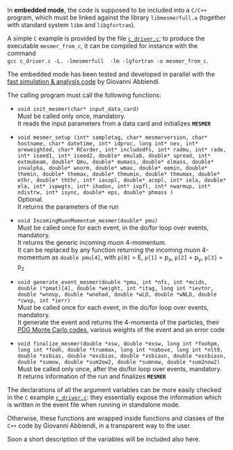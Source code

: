 In **embedded mode**, the code is supposed to be included into a `C/C++` program, which must be linked against the library `libmesmerfull.a` (together with standard system `libm` and `libgfortran`).

A simple `C` example is provided by the file [`c_driver.c`](c_driver.c); to produce the executable `mesmer_from_c`, it can be compiled for instance with the command  
`gcc c_driver.c -L. -lmesmerfull  -lm -lgfortran -o mesmer_from_c`.

The embedded mode has been tested and developed in parallel with the [fast simulation & analysis code](https://gitlab.cern.ch/muesli/nlo-mc/mue/-/tree/master/) by Giovanni Abbiendi.

The calling program must call the following functions:

* `void init_mesmer(char* input_data_card)`  
Must be called only once, mandatory.  
It reads the input parameters from a data card and initializes **`MESMER`**

* `void mesmer_setup
    (int* sampletag,
     char* mesmerversion,
     char* hostname,
     char* datetime,
     int* idproc,
     long int* nev,
     int* areweighted,
     char* RCorder,
     int* includedfs,
     int* radmu,
     int* rade,
     int* iseed1,
     int* iseed2,
     double* emulab,
     double* spread,
     int* extmubeam,
     double* Qmu,
     double* mumass,
     double* elmass,
     double* invalpha,
     double* wnorm,
     double* wmax,
     double* eemin,
     double* themin,
     double* themax,
     double* thmumin,
     double* thmumax,
     double* ethr,
     double* ththr,
     int* iacopl,
     double* acopl,
     int* iela,
     double* ela,
     int* ivpwgts,
     int* ihadon,
     int* ivpfl,
     int* nwarmup,
     int* ndistrw,
     int* isync,
     double* eps,
     double* phmass
     )`  
     Optional.  
     It returns the parameters of the run

* `void IncomingMuonMomentum_mesmer(double* pmu)`  
Must be called once for each event, in the do/for loop over events, mandatory.  
It returns the generic incoming muon 4-momentum.  
It can be replaced by any function returning the incoming muon 4-momentum as `double pmu[4]`, with `p[0]` = E, `p[1]` = p<sub>x</sub>, `p[2]` = p<sub>y</sub>,  `p[3]` = p<sub>z</sub>

* `void generate_event_mesmer(double *pmu, int *nfs, int *mcids, double (*pmat)[4], double *weight,
				    int *itag, long int *ievtnr, double *wnovp, double *wnohad, double *wLO,
				    double *wNLO, double *cwvp, int *ierr)`  
Must be called once for each event, in the do/for loop over events, mandatory.  
It generate the event and returns the 4-momenta of the particles, their [PDG Monte Carlo codes](https://pdg.lbl.gov/2021/web/viewer.html?file=%2F2021/reviews/rpp2020-rev-monte-carlo-numbering.pdf), various weights of the event and an error code

* `void finalize_mesmer(double *xsw, double *exsw, long int *foohpm, long int *fooh, double *truemax, long int *nabove,
			       long int *nlt0, double *xsbias, double *exsbias, double *xsbiasn,
			       double *exsbiasn, double *sumow, double *sum2ow2,
			       double *sumnow, double *sum2now2)`  
Must be called only once, after the do/for loop over events, mandatory.  
It returns information of the run and finalizes **`MESMER`**

The declarations of all the argument variables can be more easily checked in the `C` example [`c_driver.c`](c_driver.c): they essentially expose the information which is written in the event file when running in standalone mode.  

Otherwise, these functions are wrapped inside functions and classes of the `C++` code by Giovanni Abbiendi, in a transparent way to the user.

Soon a short description of the variables will be included also here.